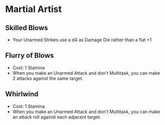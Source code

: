 # Martial Artist
## Skilled Blows
* Your Unarmed Strikes use a d4 as Damage Die rather than a flat +1
## Flurry of Blows
* Cost: 1 Stamina
* When you make an Unarmed Attack and don't Multitask, you can make 2 attacks against the same target.
## Whirlwind
* Cost: 1 Stamina
* When you make an Unarmed Attack and don't Multitask, you can make an attack roll against each adjacent target.
